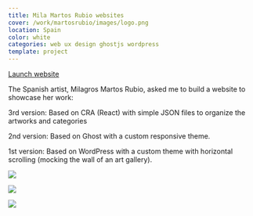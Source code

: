 ```yaml
---
title: Mila Martos Rubio websites
cover: /work/martosrubio/images/logo.png
location: Spain
color: white
categories: web ux design ghostjs wordpress
template: project
---
```


<p class="align-center">
<a class="btn external" role="button" href="http://martosrubio.com" target="_blank">Launch website</a>
</p>

The Spanish artist, Milagros Martos Rubio, asked me to build a website to showcase her work:

3rd version: Based on CRA (React) with simple JSON files to organize the artworks and categories

2nd version: Based on Ghost with a custom responsive theme.

1st version: Based on WordPress with a custom theme with horizontal scrolling (mocking the wall of an art gallery).

![](/work/martosrubio/images/0.png)

![](/work/martosrubio/images/1.jpg)

![](/work/martosrubio/images/2.jpg)
